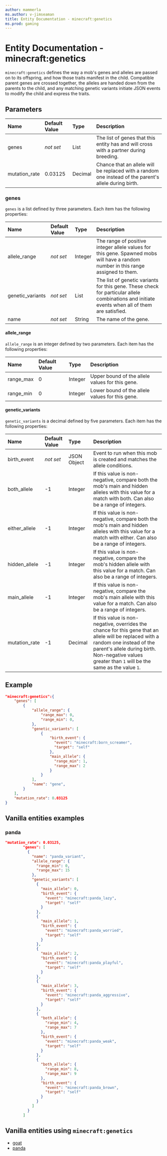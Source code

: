 ```yaml
---
author: mammerla
ms.author: v-jimseaman
title: Entity Documentation - minecraft:genetics
ms.prod: gaming
---
```


# Entity Documentation - minecraft:genetics

`minecraft:genetics` defines the way a mob's genes and alleles are passed on to its offspring, and how those traits manifest in the child. Compatible parent genes are crossed together, the alleles are handed down from the parents to the child, and any matching genetic variants initiate JSON events to modify the child and express the traits.

## Parameters

|Name |Default Value  |Type  |Description  |
|:----------|:----------|:----------|:----------|
| genes| *not set*| List| The list of genes that this entity has and will cross with a partner during breeding.|
| mutation_rate| 0.03125| Decimal| Chance that an allele will be replaced with a random one instead of the parent's allele during birth. |

### genes

`genes` is a list defined by three parameters. Each item has the following properties:

| Name| Default Value| Type| Description |
|:----------|:----------|:----------|:----------|
| allele_range| *not set*| Integer| The range of positive integer allele values for this gene. Spawned mobs will have a random number in this range assigned to them.|
| genetic_variants| *not set*| List| The list of genetic variants for this gene. These check for particular allele combinations and initiate events when all of them are satisfied.|
| name| *not set*| String| The name of the gene. |

#### allele_range

`allele_range` is an integer defined by two parameters. Each item has the following properties:

| Name| Default Value| Type| Description |
|:-----------|:-----------|:-----------|:-----------|
| range_max| 0| Integer| Upper bound of the allele values for this gene. |
| range_min| 0| Integer| Lower bound of the allele values for this gene. |

#### genetic_variants

`genetic_variants` is a decimal defined by five parameters. Each item has the following properties:

| Name| Default Value| Type| Description |
|:-----------|:-----------|:-----------|:-----------|
| birth_event| *not set*| JSON Object| Event to run when this mob is created and matches the allele conditions. |
| both_allele| -1| Integer| If this value is non-negative, compare both the mob's main and hidden alleles with this value for a match with both. Can also be a range of integers. |
| either_allele| -1| Integer| If this value is non-negative, compare both the mob's main and hidden alleles with this value for a match with either. Can also be a range of integers. |
| hidden_allele| -1| Integer| If this value is non-negative, compare the mob's hidden allele with this value for a match. Can also be a range of integers. |
| main_allele| -1| Integer| If this value is non-negative, compare the mob's main allele with this value for a match. Can also be a range of integers. |
| mutation_rate| -1| Decimal| If this value is non-negative, overrides the chance for this gene that an allele will be replaced with a random one instead of the parent's allele during birth. Non-negative values greater than `1` will be the same as the value `1`. |

## Example

```json
"minecraft:genetics":{
    "genes": [
        {
            "allele_range": {
                "range_max": 0,
                "range_min": 0,
            },
            "genetic_variants": [
                {
                    "birth_event": {
                      "event": "minecraft:born_screamer",
                      "target": "self"
                    },                    
                    "main_allele": {
                      "range_min": 1,
                      "range_max": 2
                    }
                }
            ],
            "name": "gene",
        }
    ],
    "mutation_rate": 0.03125
}
```

## Vanilla entities examples

### panda

```json
"mutation_rate": 0.03125,
        "genes": [
          {
            "name": "panda_variant",
            "allele_range": {
              "range_min": 0,
              "range_max": 15
            },
            "genetic_variants": [
              {
                "main_allele": 0,
                "birth_event": {
                  "event": "minecraft:panda_lazy",
                  "target": "self"
                }
              },
              {
                "main_allele": 1,
                "birth_event": {
                  "event": "minecraft:panda_worried",
                  "target": "self"
                }
              },
              {
                "main_allele": 2,
                "birth_event": {
                  "event": "minecraft:panda_playful",
                  "target": "self"
                }
              },
              {
                "main_allele": 3,
                "birth_event": {
                  "event": "minecraft:panda_aggressive",
                  "target": "self"
                }
              },
              {
                "both_allele": {
                  "range_min": 4,
                  "range_max": 7
                },
                "birth_event": {
                  "event": "minecraft:panda_weak",
                  "target": "self"
                }
              },
              {
                "both_allele": {
                  "range_min": 8,
                  "range_max": 9
                },
                "birth_event": {
                  "event": "minecraft:panda_brown",
                  "target": "self"
                }
              }
            ]
          }
        ]
```

## Vanilla entities using `minecraft:genetics`

- [goat](../../../../Source/VanillaBehaviorPack_Snippets/entities/goat.md)
- [panda](../../../../Source/VanillaBehaviorPack_Snippets/entities/panda.md)